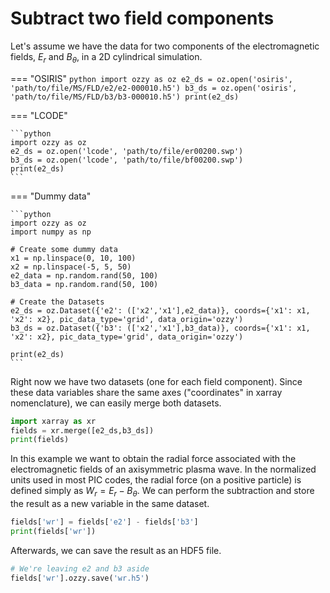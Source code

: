 
# Subtract two field components

Let's assume we have the data for two components of the electromagnetic fields, $E_r$ and $B_\theta$, in a 2D cylindrical simulation.

=== "OSIRIS"
	```python
	import ozzy as oz
	e2_ds = oz.open('osiris', 'path/to/file/MS/FLD/e2/e2-000010.h5')
	b3_ds = oz.open('osiris', 'path/to/file/MS/FLD/b3/b3-000010.h5')
	print(e2_ds)
	``` 

=== "LCODE"

	```python
	import ozzy as oz
	e2_ds = oz.open('lcode', 'path/to/file/er00200.swp')
	b3_ds = oz.open('lcode', 'path/to/file/bf00200.swp')
	print(e2_ds)
	``` 

=== "Dummy data"

	```python
	import ozzy as oz
	import numpy as np

	# Create some dummy data
	x1 = np.linspace(0, 10, 100)
	x2 = np.linspace(-5, 5, 50)
	e2_data = np.random.rand(50, 100)
	b3_data = np.random.rand(50, 100)

	# Create the Datasets
	e2_ds = oz.Dataset({'e2': (['x2','x1'],e2_data)}, coords={'x1': x1, 'x2': x2}, pic_data_type='grid', data_origin='ozzy')
	b3_ds = oz.Dataset({'b3': (['x2','x1'],b3_data)}, coords={'x1': x1, 'x2': x2}, pic_data_type='grid', data_origin='ozzy')

	print(e2_ds)
	``` 
Right now we have two datasets (one for each field component). Since these data variables share the same axes ("coordinates" in xarray nomenclature), we can easily merge both datasets.

```python
import xarray as xr
fields = xr.merge([e2_ds,b3_ds])
print(fields)
```	

In this example we want to obtain the radial force associated with the electromagnetic fields of an axisymmetric plasma wave. In the normalized units used in most PIC codes, the radial force (on a positive particle) is defined simply as $W_r = E_r - B_\theta$. We can perform the subtraction and store the result as a new variable in the same dataset.

```python
fields['wr'] = fields['e2'] - fields['b3']
print(fields['wr'])
```

Afterwards, we can save the result as an HDF5 file.


```python
# We're leaving e2 and b3 aside
fields['wr'].ozzy.save('wr.h5')
```